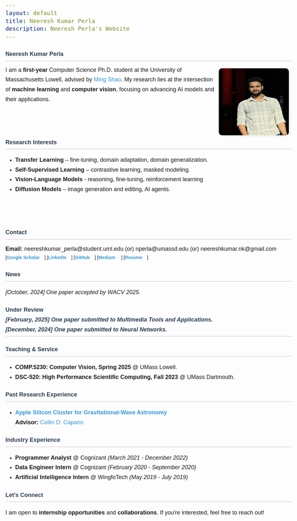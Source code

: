 ```yaml
---
layout: default
title: Neeresh Kumar Perla
description: Neeresh Perla's Website
---
```


<style>
    body {
        font-family: 'Candara Light', sans-serif;
        max-width: 900px;
        margin: auto;
        padding: 20px;
        line-height: 1.7;
    }
    h1, h2 {
        color: #2c3e50;
        border-bottom: 2px solid #ddd;
        padding-bottom: 5px;
    }
    img {
        border-radius: 10px;
        box-shadow: 2px 2px 10px rgba(0, 0, 0, 0.1);
    }
    h1, h2, p, span, ul, li {
        font-size: 18px; /* Set the same font size for all text elements */
    }
    a {
        color: #3498db;
        text-decoration: none;
    }
    a:hover {
        text-decoration: underline;
    }
    .contact-links a {
        margin-right: 15px;
        font-weight: bold;
    }
</style>

# <span>Neeresh Kumar Perla</span>

<img src="/static/neeresh1.jpg" alt="Neeresh Perla" style="width: 220px; height: 210px; float: right; margin: 10px; border-radius: 10px;"/>

<span>
I am a <b>first-year</b> Computer Science Ph.D. student at the University of Massachusetts Lowell, advised by 
<a href="https://www.uml.edu/sciences/computer-science/people/shao-ming.aspx" target="_blank">Ming Shao</a>. My research lies at the intersection of <b>machine learning</b> and <b>computer vision</b>, focusing on advancing AI models and their applications.
</span>

<br><br>

## <span>Research Interests</span>

<ul>
    <li><strong>Transfer Learning</strong> – fine-tuning, domain adaptation, domain generalization.</li>
    <li><strong>Self-Supervised Learning</strong> – contrastive learning, masked modeling.</li>
    <li><strong>Vision-Language Models</strong> - reasoning, fine-tuning, reinforcement learning</li>
    <li><strong>Diffusion Models</strong> – image generation and editing, AI agents.</li>
</ul>

<br><br>

## <span>Contact</span>

<span>
<b>Email:</b> neereshkumar_perla@student.uml.edu (or) nperla@umassd.edu (or) neereshkumar.nk@gmail.com
</span>

<div class="contact-links">
    [<a href="https://scholar.google.com/citations?user=2qrVR3sAAAAJ&hl=en">Google Scholar</a>]
    [<a href="https://www.linkedin.com/in/nperla/" target="_blank">LinkedIn</a>] 
    [<a href="https://github.com/neeresh" target="_blank">GitHub</a>]
    [<a href="https://medium.com/@NeereshPerla" target="_blank">Medium</a> ]
    [<a href="/static/resume.pdf" target="_blank">Resume</a>]
</div>

## <span>News</span>
_[October, 2024] One paper accepted by WACV 2025._

<b>Under Review</b>
<br>_[February, 2025] One paper submitted to Multimedia Tools and Applications._
<br>_[December, 2024] One paper submitted to Neural Networks._
---

## <span>Teaching & Service</span>
- <b>COMP.5230: Computer Vision, Spring 2025</b> @ UMass Lowell.
- <b>DSC-520: High Performance Scientific Computing, Fall 2023</b> @ UMass Dartmouth. 


## <span>Past Research Experience</span>
- **[Apple Silicon Cluster for Gravitational-Wave Astronomy](https://github.com/neeresh/GravWave-AppleM2-Analysis)**  
  **Advisor:** [Collin D. Capano](https://collincapano.com)

## <span>Industry Experience</span>
- **Programmer Analyst** @ Cognizant _(March 2021 - December 2022)_  
- **Data Engineer Intern** @ Cognizant _(February 2020 - September 2020)_  
- **Artificial Intelligence Intern** @ WingfoTech _(May 2019 - July 2019)_

## <span>Let's Connect</span>

<p>I am open to <strong>internship opportunities</strong> and <strong>collaborations</strong>. If you're interested, feel free to reach out!</p>